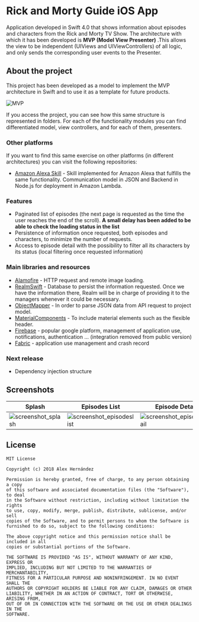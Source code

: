 # Rick and Morty Guide iOS App

Application developed in Swift 4.0 that shows information about episodes and characters from the Rick and Morty TV Show. The architecture with which it has been developed is **MVP (Model View Presenter)** .This allows the view to be independent (UIViews and UIViewControllers) of all logic, and only sends the corresponding user events to the Presenter.

## About the project

This project has been developed as a model to implement the MVP architecture in Swift and to use it as a template for future products.

![MVP](https://cdn-images-1.medium.com/max/1600/1*hKUCPEHg6TDz6gtOlnFYwQ.png)

If you access the project, you can see how this same structure is represented in folders. For each of the functionality modules you can find differentiated model, view controllers, and for each of them, presenters.

### Other platforms

If you want to find this same exercise on other platforms (in different architectures) you can visit the following repositories:

* [Amazon Alexa Skill](https://github.com/ahernama/RickMortySkill) - Skill implemented for Amazon Alexa that fulfills the same functionality. Communication model in JSON and Backend in Node.js for deployment in Amazon Lambda.

###  Features

* Paginated list of episodes (the next page is requested as the time the user reaches the end of the scroll). **A small delay has been added to be able to check the loading status in the list**
* Persistence of information once requested, both episodes and characters, to minimize the number of requests.
* Access to episode detail with the possibility to filter all its characters by its status (local filtering once requested information)

###  Main libraries and resources

* [Alamofire](https://github.com/Alamofire/Alamofire) - HTTP request and remote image loading.
* [RealmSwift](https://realm.io/docs/swift/latest/) - Database to persist the information requested. Once we have the information there, Realm will be in charge of providing it to the managers whenever it could be necessary.
* [ObjectMapper](https://github.com/tristanhimmelman/ObjectMapper) - In order to parse JSON data from API request to project model.
* [MaterialComponents](https://github.com/material-components) - To include material elements such as the flexible header.
* [Firebase](https://firebase.google.com/docs/ios/setup) -  popular google platform, management of application use, notifications, authentication ... (integration removed from public version)
* [Fabric](https://docs.fabric.io/apple/fabric/overview.html) - application use management and crash record

###  Next release

* Dependency injection structure

## Screenshots

 Splash  |  Episodes List  |  Episode Detail
------------- | ------------- | -------------
![screenshot_splash](https://user-images.githubusercontent.com/7911148/47891315-04dc5300-de53-11e8-8ff1-6b3ed1203d2d.PNG)  | ![screenshot_episodeslist](https://user-images.githubusercontent.com/7911148/47891331-158cc900-de53-11e8-95d0-aba8c40ac7bb.PNG)  | ![screenshot_episodedetail](https://user-images.githubusercontent.com/7911148/47891319-073ead00-de53-11e8-8f43-d8cf55727ad2.PNG)

## License

    MIT License

    Copyright (c) 2018 Alex Hernández

    Permission is hereby granted, free of charge, to any person obtaining a copy
    of this software and associated documentation files (the "Software"), to deal
    in the Software without restriction, including without limitation the rights
    to use, copy, modify, merge, publish, distribute, sublicense, and/or sell
    copies of the Software, and to permit persons to whom the Software is
    furnished to do so, subject to the following conditions:

    The above copyright notice and this permission notice shall be included in all
    copies or substantial portions of the Software.

    THE SOFTWARE IS PROVIDED "AS IS", WITHOUT WARRANTY OF ANY KIND, EXPRESS OR
    IMPLIED, INCLUDING BUT NOT LIMITED TO THE WARRANTIES OF MERCHANTABILITY,
    FITNESS FOR A PARTICULAR PURPOSE AND NONINFRINGEMENT. IN NO EVENT SHALL THE
    AUTHORS OR COPYRIGHT HOLDERS BE LIABLE FOR ANY CLAIM, DAMAGES OR OTHER
    LIABILITY, WHETHER IN AN ACTION OF CONTRACT, TORT OR OTHERWISE, ARISING FROM,
    OUT OF OR IN CONNECTION WITH THE SOFTWARE OR THE USE OR OTHER DEALINGS IN THE
    SOFTWARE.


